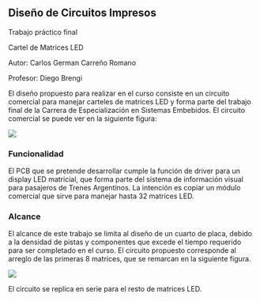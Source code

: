 ## Diseño de Circuitos Impresos

Trabajo práctico final

Cartel de Matrices LED



Autor: Carlos German Carreño Romano

Profesor: Diego Brengi



El diseño propuesto para realizar en el curso consiste en un circuito comercial para manejar carteles de matrices LED y forma parte del trabajo final de la Carrera de Especialización en Sistemas Embebidos. El circuito comercial se puede ver en la siguiente figura:



![](/home/charlieromano/Documents/Academico/CESE/Materias/DCI/dci2020b-charlieromano/driverDisplayLED/Docs/IMG_4645(1).JPG)



### Funcionalidad

El PCB que se pretende desarrollar cumple la función de driver para un  display LED matricial, que forma parte del sistema de información visual para pasajeros de Trenes Argentinos.  La intención es copiar un módulo comercial que sirve para manejar hasta  32 matrices LED. 

### Alcance

El alcance de este trabajo se limita al diseño de un cuarto de placa, debido a la densidad de pistas y componentes que excede el tiempo requerido para ser completado en el curso. El circuito propuesto corresponde al arreglo de las primeras 8 matrices, que se remarcan en la siguiente figura.

![](/home/charlieromano/Documents/Academico/CESE/Materias/DCI/dci2020b-charlieromano/driverDisplayLED/Docs/IMG_4645_.png)

 El circuito  se replica en serie para el resto de matrices LED.

